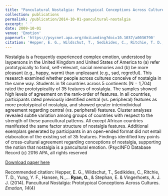 ```yaml
---
title: "Panculatural Nostalgia: Prototypical Conceptions Across Cultures"
collection: publications
permalink: /publication/2014-10-01-pancultural-nostalgia
excerpt: ' '
date: 2009-10-01
venue: 'Emotion'
paperurl: 'https://psycnet.apa.org/doiLanding?doi=10.1037/a0036790'
citation: 'Hepper, E. G., Wildschut, T., Sedikides, C., Ritchie, T. D., Yung, Y. F., Hansen, N.,... Ryan, O., & Stephan, E. & Vingerhoets, A. J. J. (2014). Pancultural Nostalgia: Prototypical Conceptions Across Cultures. Emotion, 14(4).'
---
```


Nostalgia is a frequently experienced complex emotion, understood by laypersons in the United Kingdom and United States of America to (a) refer prototypically to fond, self-relevant, social memories and (b) be more pleasant (e.g., happy, warm) than unpleasant (e.g., sad, regretful). This research examined whether people across cultures conceive of nostalgia in the same way. Students in 18 countries across 5 continents (N = 1,704) rated the prototypicality of 35 features of nostalgia. The samples showed high levels of agreement on the rank-order of features. In all countries, participants rated previously identified central (vs. peripheral) features as more prototypical of nostalgia, and showed greater interindividual agreement regarding central (vs. peripheral) features. Cluster analyses revealed subtle variation among groups of countries with respect to the strength of these pancultural patterns. All except African countries manifested the same factor structure of nostalgia features. Additional exemplars generated by participants in an open-ended format did not entail elaboration of the existing set of 35 features. Findings identified key points of cross-cultural agreement regarding conceptions of nostalgia, supporting the notion that nostalgia is a pancultural emotion. (PsycINFO Database Record (c) 2016 APA, all rights reserved

[Download paper here](https://psycnet.apa.org/doiLanding?doi=10.1037/a0036790)

Recommended citation: Hepper, E. G., Wildschut, T., Sedikides, C., Ritchie, T. D., Yung, Y. F., Hansen, N.,... **Ryan, O.**, & Stephan, E. & Vingerhoets, A. J. J. (2014). Pancultural Nostalgia: Prototypical Conceptions Across Cultures. *Emotion, 14*(4)
